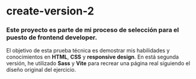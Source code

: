 # create-version-2
### Este proyecto es parte de mi proceso de selección para el puesto de frontend developer.
El objetivo de esta prueba técnica es demostrar mis habilidades y conocimientos en **HTML**, **CSS** y **responsive design**.
En está segunda versión, he utilizado **Sass** y **Vite** para recrear una página real siguiendo el diseño original del ejercicio.

